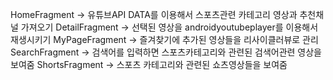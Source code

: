 HomeFragment
  -> 유튜브API DATA를 이용해서 스포츠관련 카테고리 영상과 추천채널 가져오기
DetailFragment
  -> 선택된 영상을 androidyoutubeplayer를 이용해서 재생시키기
MyPageFragment
  -> 즐겨찾기에 추가된 영상들을 리사이클러뷰로 관리
SearchFragment
  -> 검색어를 입력하면 스포츠카테고리와 관련된 검색어관련 영상을 보여줌
ShortsFragment
  -> 스포츠 카테고리와 관련된 쇼츠영상들을 보여줌

